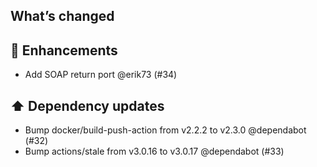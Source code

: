 ## What’s changed

## 🚀 Enhancements

- Add SOAP return port @erik73 (#34)

## ⬆️ Dependency updates

- Bump docker/build-push-action from v2.2.2 to v2.3.0 @dependabot (#32)
- Bump actions/stale from v3.0.16 to v3.0.17 @dependabot (#33)
